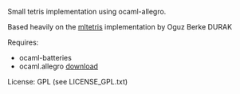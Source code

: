 Small tetris implementation using ocaml-allegro.


Based heavily on the [mltetris](http://abaababa.ouvaton.org/caml/) implementation by Oguz Berke DURAK

Requires:
* ocaml-batteries
* ocaml.allegro [download](http://www.linux-nantes.org/~fmonnier/ocaml/Allegro/)

License: GPL (see LICENSE_GPL.txt)
